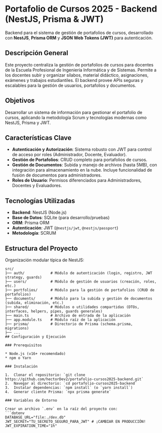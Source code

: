 # Portafolio de Cursos 2025 - Backend (NestJS, Prisma & JWT)

Backend para el sistema de gestión de portafolios de cursos, desarrollado con **NestJS**, **Prisma ORM** y **JSON Web Tokens (JWT)** para autenticación.

## Descripción General

Este proyecto centraliza la gestión de portafolios de cursos para docentes de la Escuela Profesional de Ingeniería Informática y de Sistemas. Permite a los docentes subir y organizar sílabos, material didáctico, asignaciones, exámenes y trabajos estudiantiles. El backend provee APIs seguras y escalables para la gestión de usuarios, portafolios y documentos.

## Objetivos

Desarrollar un sistema de información para gestionar el portafolio de cursos, aplicando la metodología Scrum y tecnologías modernas como NestJS, Prisma y JWT.

## Características Clave

* **Autenticación y Autorización**: Sistema robusto con JWT para control de acceso por roles (Administrador, Docente, Evaluador).
* **Gestión de Portafolios**: CRUD completo para portafolios de cursos.
* **Gestión de Documentos**: Subida y manejo de archivos (hasta 5MB), con integración para almacenamiento en la nube. Incluye funcionalidad de fusión de documentos para administradores.
* **Roles de Usuario**: Permisos diferenciados para Administradores, Docentes y Evaluadores.

## Tecnologías Utilizadas

* **Backend**: NestJS (Node.js)
* **Base de Datos**: SQLite (para desarrollo/pruebas)
* **ORM**: Prisma ORM
* **Autenticación**: JWT (`@nestjs/jwt`, `@nestjs/passport`)
* **Metodología**: SCRUM

## Estructura del Proyecto

Organización modular típica de NestJS:
```tree
src/
├── auth/            # Módulo de autenticación (login, registro, JWT strategy, guards)
├── users/           # Módulo de gestión de usuarios (creación, roles, etc.)
├── portfolios/      # Módulo para la gestión de portafolios (CRUD de portafolios)
├── documents/       # Módulo para la subida y gestión de documentos (subida, eliminación, etc.)
├── shared/          # Módulos o utilidades compartidas (DTOs, interfaces, helpers, pipes, guards generales)
├── main.ts          # Archivo de entrada de la aplicación
├── app.module.ts    # Módulo raíz de la aplicación
├── prisma/          # Directorio de Prisma (schema.prisma, migrations)
├── ...
## Configuración y Ejecución

### Prerequisitos

* Node.js (v16+ recomendado)
* npm o Yarn

### Instalación

1.  Clonar el repositorio: `git clone https://github.com/hectorDev2/portafolio-cursos2025-backend.git`
2.  Navegar al directorio: `cd portafolio-cursos2025-backend`
3.  Instalar dependencias: `npm install` (o `yarn install`)
4.  Generar cliente Prisma: `npx prisma generate`

### Variables de Entorno

Crear un archivo `.env` en la raíz del proyecto con:
```dotenv
DATABASE_URL="file:./dev.db"
JWT_SECRET="TU_SECRETO_SEGURO_PARA_JWT" # ¡CAMBIAR EN PRODUCCIÓN!
JWT_EXPIRATION_TIME="1h"
